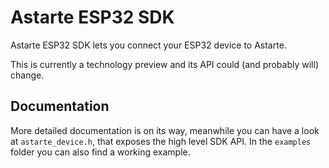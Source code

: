 # Astarte ESP32 SDK

Astarte ESP32 SDK lets you connect your ESP32 device to Astarte.

This is currently a technology preview and its API could (and probably will) change.

## Documentation

More detailed documentation is on its way, meanwhile you can have a look at `astarte_device.h`,
that exposes the high level SDK API. In the `examples` folder you can also find a working example.
